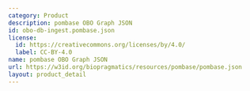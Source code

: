 ```yaml
---
category: Product
description: pombase OBO Graph JSON
id: obo-db-ingest.pombase.json
license:
  id: https://creativecommons.org/licenses/by/4.0/
  label: CC-BY-4.0
name: pombase OBO Graph JSON
url: https://w3id.org/biopragmatics/resources/pombase/pombase.json
layout: product_detail
---
```

